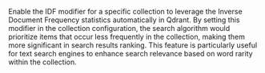 Enable the IDF modifier for a specific collection to leverage the Inverse Document Frequency statistics automatically in Qdrant. By setting this modifier in the collection configuration, the search algorithm would prioritize items that occur less frequently in the collection, making them more significant in search results ranking. This feature is particularly useful for text search engines to enhance search relevance based on word rarity within the collection.